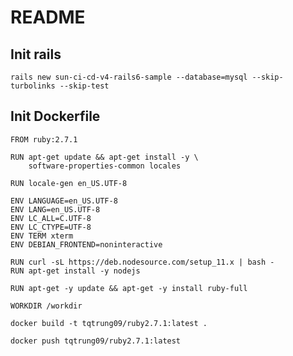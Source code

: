 # README
## Init rails 
`rails new sun-ci-cd-v4-rails6-sample --database=mysql --skip-turbolinks --skip-test`

## Init Dockerfile 
```
FROM ruby:2.7.1

RUN apt-get update && apt-get install -y \
    software-properties-common locales

RUN locale-gen en_US.UTF-8

ENV LANGUAGE=en_US.UTF-8
ENV LANG=en_US.UTF-8
ENV LC_ALL=C.UTF-8
ENV LC_CTYPE=UTF-8
ENV TERM xterm
ENV DEBIAN_FRONTEND=noninteractive

RUN curl -sL https://deb.nodesource.com/setup_11.x | bash -
RUN apt-get install -y nodejs

RUN apt-get -y update && apt-get -y install ruby-full

WORKDIR /workdir

```

`docker build -t tqtrung09/ruby2.7.1:latest .`

`docker push tqtrung09/ruby2.7.1:latest`

